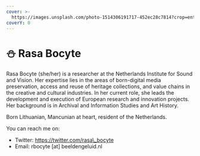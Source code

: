 ```yaml
---
cover: >-
  https://images.unsplash.com/photo-1514306191717-452ec28c7814?crop=entropy&cs=srgb&fm=jpg&ixid=MnwxOTcwMjR8MHwxfHNlYXJjaHwyfHx0aGVhdHJlfGVufDB8fHx8MTYzODk5Njk3MA&ixlib=rb-1.2.1&q=85
coverY: 0
---
```


# ⛄ Rasa Bocyte

Rasa Bocyte (she/her) is a researcher at the Netherlands Institute for Sound and Vision. Her expertise lies in the areas of born-digital media preservation, access and reuse of heritage collections, and value chains in the creative and cultural industries. In her current role, she leads the development and execution of European research and innovation projects. Her background is in Archival and Information Studies and Art History.

Born Lithuanian, Mancunian at heart, resident of the Netherlands.&#x20;

You can reach me on:

* Twitter: [https://twitter.com/rasa\_bocyte ](https://twitter.com/rasa\_bocyte)
* Email: rbocyte \[at] beeldengeluid.nl
